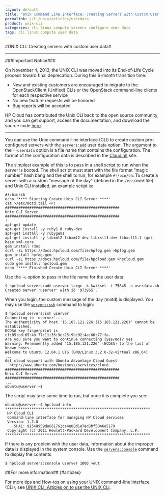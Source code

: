 ```yaml
---
layout: default
title: "Unix Command Line Interface: Creating Servers with Custom User Data"
permalink: /cli/unix/articles/userdata
product: unix-cli
categories: cli linux compute servers configure user data
tags: cli linux compute user data
---
```

#UNIX CLI: Creating servers with custom user data#

___________________

###Important Notice###

On November 4, 2013, the UNIX CLI was moved into its End-of-Life Cycle process toward final deprecation. During this 6-month transition time:

* New and existing customers are encouraged to migrate to the OpenStackClient (Unified) CLIs or the OpenStack command-line clients for each respective service
* No new feature requests will be honored
* Bug reports will be accepted

HP Cloud has contributed the Unix CLI back to the open source community, and you can get support, access the documentation, and download the source code [here](https://github.com/hpcloud/unix_cli).

_________________________________________

You can use the Unix command-line interface (CLI) to create custom pre-configured servers with the [`servers:add`](/cli/unix/reference#servers:add) user data option.  The argument to the `--userdata` option is a file name that contains the configuration.  The format of the configuration data is described in the [CloudInit](https://help.ubuntu.com/community/CloudInit) site.

The simplest example of this is to pass in a shell script to run when the server is booted.  The shell script must start with the file format "magic number" hash bang and the shell to run, for example `#!/bin/sh`.  To create a server with a custom "message of the day" (defined in the `/etc/motd` file) and Unix CLI installed, an example script is:

    #!/bin/sh
    echo '**** Starting Create Unix CLI Server ****'
    cat >/etc/motd.tail <<!
    ####################################################
    Unix CLI Server
    ####################################################
    !
    apt-get update
    apt-get install -y ruby1.8 ruby-dev
    apt-get install -y rubygems
    apt-get install -y libxml2 libxml2-dev libxslt1-dev libxslt1.1 sgml-base xml-core
    gem install rdoc
    curl -sL https://docs.hpcloud.com/file/hpfog.gem >hpfog.gem
    gem install hpfog.gem
    curl -sL https://docs.hpcloud.com/file/hpcloud.gem >hpcloud.gem
    sudo gem install hpcloud.gem
    echo '**** Finished Create Unix CLI Server ****'


Use the `-u` option to pass in the file name for the user data:

    $ hpcloud servers:add userver large -k kwikset -i 75845 -u userdata.sh
    Created server 'userver' with id '973965'.


When you login, the custom message of the day (motd) is displayed.  You may use the [`servers:ssh`](/cli/unix/reference#servers:ssh) command to login:

    $ hpcloud servers:ssh userver
    Connecting to 'userver'...
    The authenticity of host '15.185.121.226 (15.185.121.226)' cannot be established.
    ECDSA key fingerprint is cf:05:ed:65:4b:77:11:35:9c:25:9b:92:4a:66:77:fa.
    Are you sure you want to continue connecting (yes/no)? yes
    Warning: Permanently added '15.185.121.226' (ECDSA) to the list of known hosts.
    Welcome to Ubuntu 12.04.1 LTS (GNU/Linux 3.2.0-32-virtual x86_64)
    ...
    Get cloud support with Ubuntu Advantage Cloud Guest
      http://www.ubuntu.com/business/services/cloud
    ####################################################
    Unix CLI Server
    ####################################################
    ...
    ubuntu@userver:~$

The script may take some time to run, but once it is complete you see:

    ubuntu@userver:~$ hpcloud info
    ******************************************************************
     HP Cloud CLI
     Command-line interface for managing HP Cloud services
     Version: 1.7.0
        SHA1: 91548959da661762ca4e88d1a7ed8bf5046e5178
     Copyright (c) 2011 Hewlett-Packard Development Company, L.P.
    ******************************************************************

If there is any problem with the user data, information about the improper data is displayed in the system console.  Use the [`servers:console`](/cli/unix/reference#servers:console) command to display the contents:

    $ hpcloud servers:console userver 1000 >out
    
##For more information## {#articles}

For more tips and How-tos on using your UNIX command-line interface (CLI), see [UNIX CLI: Articles on to use the UNIX CLI](/cli/unix/articles/).
